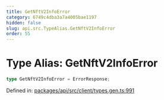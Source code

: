 ```yaml
---
title: GetNftV2InfoError
category: 6749c4dba3a7a4005bae1197
hidden: false
slug: api.src.TypeAlias.GetNftV2InfoError
order: 55
---
```


# Type Alias: GetNftV2InfoError

```ts
type GetNftV2InfoError = ErrorResponse;
```

Defined in: [packages/api/src/client/types.gen.ts:991](https://github.com/zkcloudworker/minatokens-lib/blob/main/packages/api/src/client/types.gen.ts#L991)
